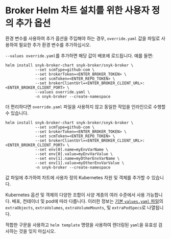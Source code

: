 # Broker Helm 차트 설치를 위한 사용자 정의 추가 옵션

환경 변수를 사용하여 추가 옵션을 주입해야 하는 경우, `override.yaml` 값을 파일로 사용하여 필요한 추가 환경 변수를 추가하십시오.

`--values override.yaml`를 추가하면 해당 값이 배포에 로드됩니다. 예를 들면:

```
helm install snyk-broker-chart snyk-broker/snyk-broker \
             --set scmType=github-com \
             --set brokerToken=<ENTER_BROKER_TOKEN> \
             --set scmToken=<ENTER_REPO_TOKEN> \
             --set brokerClientUrl=<ENTER_BROKER_CLIENT_URL>:<ENTER_BROKER_CLIENT_PORT> \
             --values override.yaml \
             -n snyk-broker --create-namespace
```

더 편리하다면 `override.yaml` 파일을 사용하지 않고 동일한 작업을 인라인으로 수행할 수 있습니다.

```
helm install snyk-broker-chart snyk-broker/snyk-broker \
             --set scmType=github-com \
             --set brokerToken=<ENTER_BROKER_TOKEN> \
             --set scmToken=<ENTER_REPO_TOKEN> \
             --set brokerClientUrl=<ENTER_BROKER_CLIENT_URL>:<ENTER_BROKER_CLIENT_PORT> \
             --set env[0].name=myEnvVarName \
             --set env[0].value=myEnvVarValue \
             --set env[1].name=myOtherEnvVarName \
             --set env[1].value=myOtherEnvVarValue \
             -n snyk-broker --create-namespace
```

값 파일에 추가하여 차트에 사용자 정의 Kubernetes 자원 및 객체를 추가할 수 있습니다.

Kubernetes 옵션 및 객체의 다양한 조합이 사양 계층의 여러 수준에서 사용 가능합니다. 배포, 컨테이너 및 pod에 따라 다릅니다. 이러한 정보는 [기본 `values.yaml` 파일](https://github.com/snyk/snyk-broker-helm/blob/a805f97235ba6b004df7a38c93ee94e399b699b7/charts/snyk-broker/values.yaml#L403)의 `extraObjects`, `extraVolumes`, `extraVolumeMounts`, 및 `extraPodSpecs`로 나열됩니다.

적합한 구문을 사용하고 `helm template` 명령을 사용하여 렌더링된 `yaml`을 유효성 검사하는 것을 잊지 마십시오.